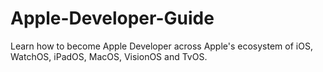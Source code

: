 # Apple-Developer-Guide
Learn how to become Apple Developer across Apple's ecosystem of iOS, WatchOS, iPadOS, MacOS, VisionOS and TvOS.
